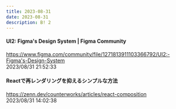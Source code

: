 ```yaml
---
title: 2023-08-31
date: 2023-08-31
description: B! 2
---
```


#### UI2: Figma's Design System | Figma Community
https://www.figma.com/community/file/1271813911103366792/UI2:-Figma's-Design-System<br>
2023/08/31 21:52:33<br>


#### Reactで再レンダリングを抑えるシンプルな方法
https://zenn.dev/counterworks/articles/react-composition<br>
2023/08/31 14:02:38<br>


